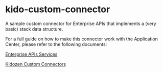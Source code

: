 # kido-custom-connector
A sample custom connector for Enterprise APIs that implements a (very basic) stack data structure.

For a full guide on how to make this connector work with the Application Center, please refer to the following documents:

[Enterprise APIs Services](http://docs.kidozen.com/enterprise-apis-services/)

[Kidozen Custom Connectors](http://docs.kidozen.com/custom-connector/)